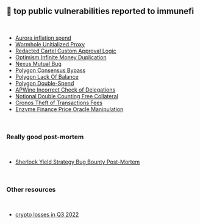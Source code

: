 ## 🌮 top public vulnerabilities reported to immunefi

<br>

* [Aurora inflation spend](aurora.md)
* [Wormhole Unitialized Proxy](wormhole.md)
* [Redacted Cartel Custom Approval Logic](redacted-cartel.md)
* [Optimism Infinite Money Duplication](optimism.md)
* [Nexus Mutual Bug](nexus.md)
* [Polygon Consensus Bypass](polygon.md)
* [Polygon Lack Of Balance](polygon2.md)
* [Polygon Double-Spend](polygon3.md)
* [APWine Incorrect Check of Delegations](apwine.md)
* [Notional Double Counting Free Collateral](notional.md)
* [Cronos Theft of Transactions Fees](cronos.md)
* [Enzyme Finance Price Oracle Manipulation](enzyme.md)

<br>

### Really good post-mortem

<br>

* [Sherlock Yield Strategy Bug Bounty Post-Mortem](https://mirror.xyz/0xE400820f3D60d77a3EC8018d44366ed0d334f93C/LOZF1YBcH1eBdxlC6HP223cAMeTpNgQ-Kc4EjQuxmGA)


<br>

### Other resources

<br>

* [crypto losses in Q3 2022](https://assets.ctfassets.net/t3wqy70tc3bv/6tpOiGqBr1VXs0AsnLwo1Y/33f0eb2e2a911d645bad874dad2ca73e/Immunefi_Crypto_Losses_in_Q3_2022_Report.pdf)

<br>
